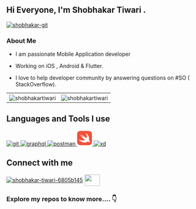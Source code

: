 ## Hi Everyone,  I'm Shobhakar Tiwari . 

<a href='https://postimg.cc/v1LLsBXV' target='_blank'><img src='https://i.postimg.cc/v1LLsBXV/shobhakar-git.gif' border='0' alt='shobhakar-git'/></a>

### About Me 

- I am passionate Mobile Application developer
- Working on iOS , Android & Flutter.

- I love to help developer community by answering questions on #SO ( StackOverflow).


<table cellspacing="0" cellpadding="0" style="border:none;">
  <tr>
    <td>
      <img align="center" src="https://i.postimg.cc/sXkX5XZB/Screenshot-2022-03-08-at-12-45-02-AM.png" alt="shobhakartiwari" />
    </td>
    <td>
      <img align="center" src="https://i.postimg.cc/3NcrpPsy/Screenshot-2022-03-08-at-12-18-39-AM.png" alt="shobhakartiwari" />
    </td>
   </tr>
</table>


## Languages and Tools I use
<p align="left"> <a href="https://git-scm.com/" target="_blank"> <img src="https://www.vectorlogo.zone/logos/git-scm/git-scm-icon.svg" alt="git" width="40" height="40"/> </a> <a href="https://graphql.org" target="_blank"> <img src="https://www.vectorlogo.zone/logos/graphql/graphql-icon.svg" alt="graphql" width="40" height="40"/> </a> <a href="https://postman.com" target="_blank"> <img src="https://www.vectorlogo.zone/logos/getpostman/getpostman-icon.svg" alt="postman" width="40" height="40"/> </a>  <a href="https://developer.apple.com/swift/" target="_blank"> <img src="https://raw.githubusercontent.com/devicons/devicon/master/icons/swift/swift-original.svg" alt="swift" width="40" height="40"/> </a> <a href="https://www.adobe.com/products/xd.html" target="_blank"> <img src="https://i.postimg.cc/J4QVfw6j/icons8-xcode-48.png" alt="xd" width="40" height="40"/> </a> </p>
  
## Connect with me
<p align="left">
 
<a href="https://www.linkedin.com/in/shobhakar-tiwari-6805b145/" target="blank"><img align="center" src="https://i.postimg.cc/brHfT4SY/icons8-linkedin-circled-48.png" alt="shobhakar-tiwari-6805b145" height="30" width="40" /></a>
<a href="https://join.skype.com/invite/pY96fwNmrE6K" target="blank"><img align="center" src="https://i.postimg.cc/xqVftKdY/icons8-skype-48.png" height="30" width="40" /></a>
</p>

### Explore my repos to know more.... 👇
